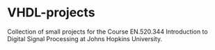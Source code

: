# VHDL-projects
Collection of small projects for the Course EN.520.344 Introduction to Digital Signal Processing at Johns Hopkins University. 

